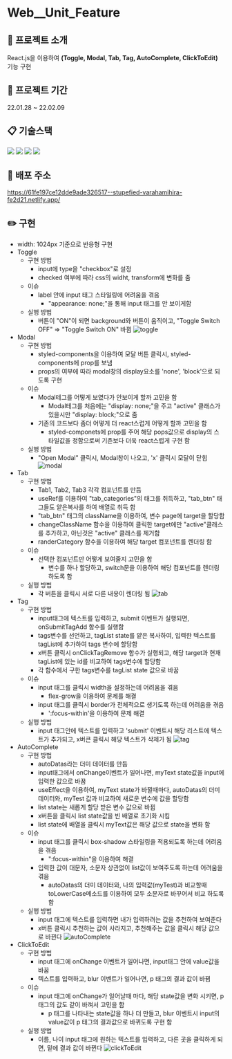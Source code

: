 # Web__Unit_Feature

## :raised_hands: 프로젝트 소개
React.js을 이용하여 **(Toggle, Modal, Tab, Tag, AutoComplete, ClickToEdit)** 기능 구현

## :date: 프로젝트 기간
22.01.28 ~ 22.02.09

## :clipboard: 기술스택
<img src="https://img.shields.io/badge/html-E34F26?style=for-the-badge&logo=html5&logoColor=white">  <img src="https://img.shields.io/badge/css-1572B6?style=for-the-badge&logo=css3&logoColor=white">  <img src="https://img.shields.io/badge/react-61DAFB?style=for-the-badge&logo=react&logoColor=black">  <img src="https://img.shields.io/badge/styledcomponents-DB7093?style=for-the-badge&logo=styled-components&logoColor=white">

## :paperclip: 배포 주소
https://61fe197ce12dde9ade326517--stupefied-varahamihira-fe2d21.netlify.app/

## :pencil2: 구현
  * width: 1024px 기준으로 반응형 구현
  * Toggle
    * 구현 방법
      * input에 type을 "checkbox"로 설정
      * checked 여부에 따라 css의 widht, transform에 변화를 줌
    * 이슈
      * label 안에 input 태그 스타일링에 어려움을 겪음
        * "appearance: none;"을 통해 input 태그를 안 보이게함
    * 실행 방법
      * 버튼이 "ON"이 되면 background와 버튼이 움직이고, "Toggle Switch OFF" => "Toggle Switch ON" 바뀜
      ![toggle](https://user-images.githubusercontent.com/87363129/152668443-f29ceb9f-ff1d-4e60-801e-a98c28dd7935.gif)
  * Modal
    * 구현 방법
      * styled-components을 이용하여 모달 버튼 클릭시, styled-components에 prop를 보냄
      * props의 여부에 따라 modal창의 display요소를 'none', 'block'으로 되도록 구현
    * 이슈
      * Modal테그를 어떻게 보였다가 안보이게 할까 고민을 함
        * Modal테그를 처음에는 "display: none;"을 주고 "active" 클래스가 있을시만 "display: block;"으로 줌
      * 기존의 코드보다 좀더 어떻게 더 react스럽게 어떻게 할까 고민을 함
        * styled-componets에 prop를 주어 해당 pops값으로 display의 스타일값을 정함으로써 기존보다 더욱 react스럽게 구현 함
    * 실행 방법
      * "Open Modal" 클릭시, Modal창이 나오고, 'x' 클릭시 모달이 닫힘
      ![modal](https://user-images.githubusercontent.com/87363129/152668448-342c99de-5311-4c7d-9a8e-3951742acd5b.gif)
  * Tab
    * 구현 방법
      * Tab1, Tab2, Tab3 각각 컴포넌트를 만듬
      * useRef를 이용하여 "tab_categories"의 태그를 취득하고, "tab_btn" 태그들도 얕은복사를 하여 배열로 취득 함
      * "tab_btn" 태그의 className을 이용하여, 변수 page에 target을 할당함
      * changeClassName 함수을 이용하여 클릭한 target에만 "active"클래스를 추가하고, 아닌것은 "active" 클래스를 제거함
      * randerCategory 함수을 이용하여 해당 target 컴포넌트를 렌더링 함 
    * 이슈
      * 선택한 컴포넌트만 어떻게 보여줄지 고민을 함
        * 변수를 하나 할당하고, switch문을 이용하여 해당 컴포넌트를 렌더링 하도록 함
    * 실행 방법
      * 각 버튼을 클릭시 서로 다른 내용이 렌더링 됨
      ![tab](https://user-images.githubusercontent.com/87363129/152668468-338bba9a-d739-49cc-8d7a-0c1b1e8f8271.gif)
 * Tag
     * 구현 방법
       * input태그에 텍스트를 입력하고, submit 이벤트가 실행되면, onSubmitTagAdd 함수를 실행함
       * tags변수를 선언하고, tagList state를 얕은 복사하여, 입력한 텍스트를 tagList에 추가하여 tags 변수에 할당함
       * x버튼 클릭시 onClickTagRemove 함수가 실행되고, 해당 target과 현재 tagList에 있는 id를 비교하여 tags변수에 할당함
       * 각 함수에서 구한 tags변수를 tagList state 값으로 바꿈
     * 이슈
       * input 태그를 클릭시 width을 설정하는데 어려움을 겪음
         * flex-grow을 이용하여 문제를 해결
       * input 태그를 클릭시 border가 전체적으로 생기도록 하는데 어려움을 겪음
         * ':focus-within'을 이용하여 문제 해결
     * 실행 방법
       * input 태그안에 텍스트를 입력하고 'submit' 이벤트시 해당 리스트에 텍스트가 추가되고, x버큰 클릭시 해당 텍스트가 삭제가 됨
       ![tag](https://user-images.githubusercontent.com/87363129/152668478-4d5eff11-f8f2-4423-a46b-78fdbdb0fccb.gif)
 * AutoComplete
     * 구현 방법
       * autoDatas라는 더미 데이터를 만듬
       * input태그에서 onChange이벤트가 일어나면, myText state값을 input에 입력한 값으로 바꿈
       * useEffect을 이용하여, myText state가 바뀔때마다, autoDatas의 더미 데이터와, myTest 값과 비교하여 새로운 변수에 값을 할당함
       * list state는 새롭게 할당 받은 변수 값으로 바뀜
       * x버튼을 클릭시 list state값을 빈 배열로 초기화 시킴
       * list state에 배열을 클릭시 myText값은 해당 값으로 state을 변화 함
     * 이슈
       * input 태그를 클릭시 box-shadow 스타일링을 적용되도록 하는데 어려움을 겪음
         * ":focus-within"을 이용하여 해결
       * 입력한 값이 대문자, 소문자 상관없이 list값이 보여주도록 하는데 어려움을 겪음
         * autoDatas의 더미 데이터와, 나의 입력값(myTest)과 비교할때 toLowerCase메소드를 이용하여 모두 소문자로 바꾸어서 비교 하도록 함
     * 실행 방법
       * input 태그에 텍스트를 입력하면 내가 입력하려는 값을 추천하여 보여준다
       * x버튼 클릭시 추천하는 값이 사라지고, 추천해주는 값을 클릭시 해당 값으로 바뀐다
       ![autoComplete](https://user-images.githubusercontent.com/87363129/152668484-f66a399f-cedf-41ed-9004-27baa35e4ca8.gif)
 * ClickToEdit
     * 구현 방법
       * input 태그에 onChange 이벤트가 일어나면, input태그 안에 value값을 바꿈
       * 텍스트를 입력하고, blur 이벤트가 일어나면, p 태그의 결과 값이 바뀜
     * 이슈
       * input 태그에 onChange가 일어날때 마다, 해당 state값을 변화 시키면, p 태그의 값도 같이 바껴서 고민을 함
         * p 태그를 나타내는 state값을 하나 더 만들고, blur 이벤트시 input의 value값이 p 태그의 결과값으로 바뀌도록 구현 함
     * 실행 방법
       * 이름, 나이 input 태그에 원하는 텍스트를 입력하고, 다른 곳을 클릭하게 되면, 밑에 결과 값이 바뀐다
       ![clickToEdit](https://user-images.githubusercontent.com/87363129/152668488-49d0fe12-edd3-4288-8539-dc0d2029d94f.gif)



    
